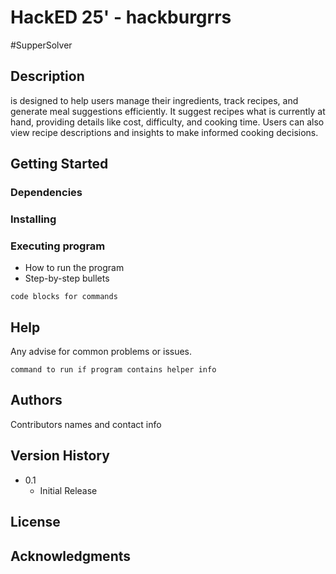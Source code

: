 # HackED 25' - hackburgrrs

#SupperSolver

## Description

is designed to help users manage their ingredients, track recipes, and generate meal suggestions efficiently. It suggest recipes what is currently at hand, providing details like cost, difficulty, and cooking time. Users can also view recipe descriptions and insights to make informed cooking decisions.

## Getting Started

### Dependencies


### Installing


### Executing program

* How to run the program
* Step-by-step bullets
```
code blocks for commands
```

## Help

Any advise for common problems or issues.
```
command to run if program contains helper info
```

## Authors

Contributors names and contact info

## Version History

* 0.1
    * Initial Release

## License


## Acknowledgments



